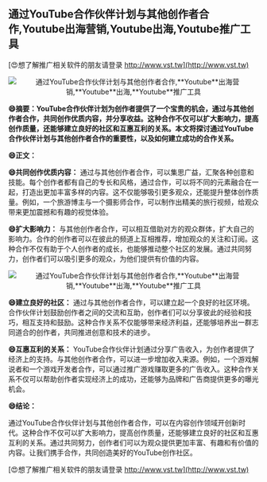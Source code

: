 ## **通过YouTube合作伙伴计划与其他创作者合作,**Youtube**出海营销,**Youtube**出海,**Youtube**推广工具**

[😍想了解推广相关软件的朋友请登录 http://www.vst.tw](http://www.vst.tw)

 <center><img src="https://vst.tw/MP4/tuiguang/png/2.png" alt="通过YouTube合作伙伴计划与其他创作者合作,**Youtube**出海营销,**Youtube**出海,**Youtube**推广工具"></center>

**😄摘要：YouTube合作伙伴计划为创作者提供了一个宝贵的机会，通过与其他创作者合作，共同创作优质内容，并分享收益。这种合作不仅可以扩大影响力，提高创作质量，还能够建立良好的社区和互惠互利的关系。本文将探讨通过YouTube合作伙伴计划与其他创作者合作的重要性，以及如何建立成功的合作关系。**

**😄正文：**

**😄共同创作优质内容：**
通过与其他创作者合作，可以集思广益，汇聚各种创意和技能。每个创作者都有自己的专长和风格，通过合作，可以将不同的元素融合在一起，打造出更加丰富多样的内容。这不仅能够吸引更多观众，还能提升整体创作质量。例如，一个旅游博主与一个摄影师合作，可以制作出精美的旅行视频，给观众带来更加震撼和有趣的视觉体验。

**😄扩大影响力：**
与其他创作者合作，可以相互借助对方的观众群体，扩大自己的影响力。合作的创作者可以在彼此的频道上互相推荐，增加观众的关注和订阅。这种合作不仅有助于个人创作者的成长，也能够推动整个社区的发展。通过共同努力，创作者们可以吸引更多的观众，为他们提供有价值的内容。

 <center><img src="https://vst.tw/MP4/tuiguang/png/1.png" alt="通过YouTube合作伙伴计划与其他创作者合作,**Youtube**出海营销,**Youtube**出海,**Youtube**推广工具"></center>

**😄建立良好的社区：**
通过与其他创作者合作，可以建立起一个良好的社区环境。合作伙伴计划鼓励创作者之间的交流和互助，创作者们可以分享彼此的经验和技巧，相互支持和鼓励。这种合作关系不仅能够带来经济利益，还能够培养出一群志同道合的创作者，共同推进创意和技术的进步。

**😄互惠互利的关系：**
YouTube合作伙伴计划通过分享广告收入，为创作者提供了经济上的支持。与其他创作者合作，可以进一步增加收入来源。例如，一个游戏解说者和一个游戏开发者合作，可以通过推广游戏赚取更多的广告收入。这种合作关系不仅可以帮助创作者实现经济上的成功，还能够为品牌和广告商提供更多的曝光机会。

**😄结论：**

通过YouTube合作伙伴计划与其他创作者合作，可以在内容创作领域开创新时代。这种合作不仅可以扩大影响力，提高创作质量，还能够建立良好的社区和互惠互利的关系。通过共同努力，创作者们可以为观众提供更加丰富、有趣和有价值的内容。让我们携手合作，共同创造美好的YouTube创作社区。

[😍想了解推广相关软件的朋友请登录 http://www.vst.tw](http://www.vst.tw)



